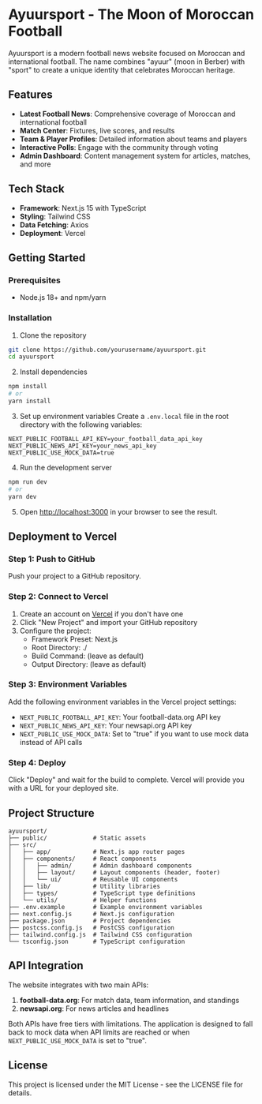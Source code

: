 # Ayuursport - The Moon of Moroccan Football

Ayuursport is a modern football news website focused on Moroccan and international football. The name combines "ayuur" (moon in Berber) with "sport" to create a unique identity that celebrates Moroccan heritage.

## Features

- **Latest Football News**: Comprehensive coverage of Moroccan and international football
- **Match Center**: Fixtures, live scores, and results
- **Team & Player Profiles**: Detailed information about teams and players
- **Interactive Polls**: Engage with the community through voting
- **Admin Dashboard**: Content management system for articles, matches, and more

## Tech Stack

- **Framework**: Next.js 15 with TypeScript
- **Styling**: Tailwind CSS
- **Data Fetching**: Axios
- **Deployment**: Vercel

## Getting Started

### Prerequisites

- Node.js 18+ and npm/yarn

### Installation

1. Clone the repository
```bash
git clone https://github.com/yourusername/ayuursport.git
cd ayuursport
```

2. Install dependencies
```bash
npm install
# or
yarn install
```

3. Set up environment variables
Create a `.env.local` file in the root directory with the following variables:
```
NEXT_PUBLIC_FOOTBALL_API_KEY=your_football_data_api_key
NEXT_PUBLIC_NEWS_API_KEY=your_news_api_key
NEXT_PUBLIC_USE_MOCK_DATA=true
```

4. Run the development server
```bash
npm run dev
# or
yarn dev
```

5. Open [http://localhost:3000](http://localhost:3000) in your browser to see the result.

## Deployment to Vercel

### Step 1: Push to GitHub
Push your project to a GitHub repository.

### Step 2: Connect to Vercel
1. Create an account on [Vercel](https://vercel.com) if you don't have one
2. Click "New Project" and import your GitHub repository
3. Configure the project:
   - Framework Preset: Next.js
   - Root Directory: ./
   - Build Command: (leave as default)
   - Output Directory: (leave as default)

### Step 3: Environment Variables
Add the following environment variables in the Vercel project settings:
- `NEXT_PUBLIC_FOOTBALL_API_KEY`: Your football-data.org API key
- `NEXT_PUBLIC_NEWS_API_KEY`: Your newsapi.org API key
- `NEXT_PUBLIC_USE_MOCK_DATA`: Set to "true" if you want to use mock data instead of API calls

### Step 4: Deploy
Click "Deploy" and wait for the build to complete. Vercel will provide you with a URL for your deployed site.

## Project Structure

```
ayuursport/
├── public/             # Static assets
├── src/
│   ├── app/            # Next.js app router pages
│   ├── components/     # React components
│   │   ├── admin/      # Admin dashboard components
│   │   ├── layout/     # Layout components (header, footer)
│   │   └── ui/         # Reusable UI components
│   ├── lib/            # Utility libraries
│   ├── types/          # TypeScript type definitions
│   └── utils/          # Helper functions
├── .env.example        # Example environment variables
├── next.config.js      # Next.js configuration
├── package.json        # Project dependencies
├── postcss.config.js   # PostCSS configuration
├── tailwind.config.js  # Tailwind CSS configuration
└── tsconfig.json       # TypeScript configuration
```

## API Integration

The website integrates with two main APIs:
1. **football-data.org**: For match data, team information, and standings
2. **newsapi.org**: For news articles and headlines

Both APIs have free tiers with limitations. The application is designed to fall back to mock data when API limits are reached or when `NEXT_PUBLIC_USE_MOCK_DATA` is set to "true".

## License

This project is licensed under the MIT License - see the LICENSE file for details.
